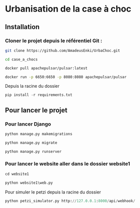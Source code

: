 # Urbanisation de la case à choc



## Installation

### Cloner le projet depuis le référentiel Git :
```bash
git clone https://github.com/AmadeusEnki/UrbaChoc.git
```
```bash
cd case_a_chocs
```
```bash
docker pull apachepulsar/pulsar:latest
```
```bash
docker run -p 6650:6650 -p 8080:8080 apachepulsar/pulsar
```
Depuis la racine du dossier
```python
pip install -r requirements.txt
```
## Pour lancer le projet
### Pour lancer Django
```python
python manage.py makemigrations
```
```python
python manage.py migrate
```
```python
python manage.py runserver
```
### Pour lancer le website aller dans le dossier website1
```python
cd website1
```
```python
python website1\web.py
```
Pour simuler le petzi depuis la racine du dossier
```python
python petzi_simulator.py http://127.0.0.1:8000/api/webhook/
```
